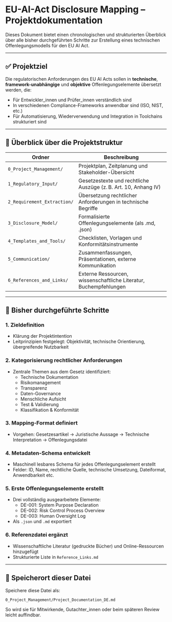 # EU-AI-Act Disclosure Mapping – Projektdokumentation

Dieses Dokument bietet einen chronologischen und strukturierten Überblick über alle bisher durchgeführten Schritte zur Erstellung eines technischen Offenlegungsmodells für den EU AI Act.

---

## ✅ Projektziel

Die regulatorischen Anforderungen des EU AI Acts sollen in **technische**, **framework-unabhängige** und **objektive** Offenlegungselemente übersetzt werden, die:

- Für Entwickler_innen und Prüfer_innen verständlich sind  
- In verschiedenen Compliance-Frameworks anwendbar sind (ISO, NIST, etc.)  
- Für Automatisierung, Wiederverwendung und Integration in Toolchains strukturiert sind  

---

## 📁 Überblick über die Projektstruktur

| Ordner | Beschreibung |
|--------|--------------|
| `0_Project_Management/` | Projektplan, Zeitplanung und Stakeholder-Übersicht |
| `1_Regulatory_Input/`   | Gesetzestexte und rechtliche Auszüge (z. B. Art. 10, Anhang IV) |
| `2_Requirement_Extraction/` | Übersetzung rechtlicher Anforderungen in technische Begriffe |
| `3_Disclosure_Model/`   | Formalisierte Offenlegungselemente (als .md, .json) |
| `4_Templates_and_Tools/` | Checklisten, Vorlagen und Konformitätsinstrumente |
| `5_Communication/`      | Zusammenfassungen, Präsentationen, externe Kommunikation |
| `6_References_and_Links/` | Externe Ressourcen, wissenschaftliche Literatur, Buchempfehlungen |

---

## 🧱 Bisher durchgeführte Schritte

### 1. **Zieldefinition**
- Klärung der Projektintention
- Leitprinzipien festgelegt: Objektivität, technische Orientierung, übergreifende Nutzbarkeit

### 2. **Kategorisierung rechtlicher Anforderungen**
- Zentrale Themen aus dem Gesetz identifiziert:
  - Technische Dokumentation
  - Risikomanagement
  - Transparenz
  - Daten-Governance
  - Menschliche Aufsicht
  - Test & Validierung
  - Klassifikation & Konformität

### 3. **Mapping-Format definiert**
- Vorgehen: Gesetzesartikel → Juristische Aussage → Technische Interpretation → Offenlegungsdatei

### 4. **Metadaten-Schema entwickelt**
- Maschinell lesbares Schema für jedes Offenlegungselement erstellt
- Felder: ID, Name, rechtliche Quelle, technische Umsetzung, Dateiformat, Anwendbarkeit etc.

### 5. **Erste Offenlegungselemente erstellt**
- Drei vollständig ausgearbeitete Elemente:
  - DE-001: System Purpose Declaration
  - DE-002: Risk Control Process Overview
  - DE-003: Human Oversight Log
- Als `.json` und `.md` exportiert

### 6. **Referenzdatei ergänzt**
- Wissenschaftliche Literatur (gedruckte Bücher) und Online-Ressourcen hinzugefügt
- Strukturierte Liste in `Reference_Links.md`

---

## 📍 Speicherort dieser Datei

Speichere diese Datei als:

```
0_Project_Management/Project_Documentation_DE.md
```

So wird sie für Mitwirkende, Gutachter_innen oder beim späteren Review leicht auffindbar.

